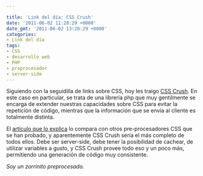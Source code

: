 ```yaml
---

title: 'Link del día: CSS Crush'
date: '2011-06-02 11:28:29 +0000'
date_gmt: '2011-06-02 13:28:29 +0000'
categories:
- Link del día
tags:
- CSS
- desarrollo web
- PHP
- preprocesador
- server-side
---
```


Siguiendo con la seguidilla de links sobre CSS, hoy les traigo [CSS Crush](http://github.com/peteboere/css-crush/). En este caso en particular, se trata de una librería php que muy gentilmente se encarga de extender nuestras capacidades sobre CSS para evitar la repetición de código, mientras que la información que se envía al cliente es totalmente distinta.

El [artículo que lo explica](http://the-echoplex.net/log/css-crush) lo compara con otros pre-procesadores CSS que se han probado, y aparentemente CSS Crush sería el más completo de todos ellos. Debe ser server-side, debe tener la posibilidad de cachear, de utilizar variables a gusto, y CSS Crush provee todo eso y un poco más, permitiendo una generación de código muy consistente.

_Soy un zorrinito preprocesado._

